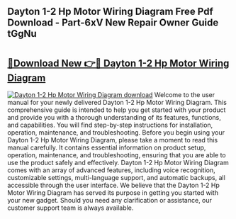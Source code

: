 ## Dayton 1-2 Hp Motor Wiring Diagram Free Pdf Download - Part-6xV New Repair Owner Guide tGgNu

# <h2><a href="http://dfkoyl.blite.top/?on=Dayton+1-2+Hp+Motor+Wiring+Diagram">🔗Download New 👉🔴 Dayton 1-2 Hp Motor Wiring Diagram</a></h2>

[![Dayton 1-2 Hp Motor Wiring Diagram download](https://i.imgur.com/lujVjoI.png)](http://dfkoyl.blite.top/?on=Dayton+1-2+Hp+Motor+Wiring+Diagram)
Welcome to the user manual for your newly delivered Dayton 1-2 Hp Motor Wiring Diagram. This comprehensive guide is intended to help you get started with your product and provide you with a thorough understanding of its features, functions, and capabilities. You will find step-by-step instructions for installation, operation, maintenance, and troubleshooting. Before you begin using your Dayton 1-2 Hp Motor Wiring Diagram, please take a moment to read this manual carefully. It contains essential information on product setup, operation, maintenance, and troubleshooting, ensuring that you are able to use the product safely and effectively. Dayton 1-2 Hp Motor Wiring Diagram comes with an array of advanced features, including voice recognition, customizable settings, multi-language support, and automatic backups, all accessible through the user interface. We believe that the Dayton 1-2 Hp Motor Wiring Diagram has served its purpose in getting you started with your new gadget. Should you need any clarification or assistance, our customer support team is always available.
